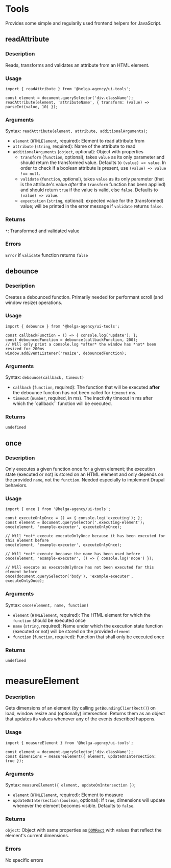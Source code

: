 # Tools

Provides some simple and regularily used frontend helpers for JavaScript.

## readAttribute

### Description
Reads, transforms and validates an attribute from an HTML element.

### Usage

```
import { readAttribute } from '@helga-agency/ui-tools';

const element = document.querySelector('div.className');
readAttribute(element, 'attributeName', { transform: (value) => parseInt(value, 10) });
```

### Arguments

Syntax: `readAttribute(element, attribute, additionalArguments)`;

- `element` (`HTMLElement`, required): Element to read attribute from
- `attribute` (`string`, required): Name of the attribute to read
- `additionalArguments` (`object`, optional): Object with properties
    - `transform` (`function`, optional), takes `value` as its only parameter and should return the 
    transformed value. Defaults to `(value) => value`. In order to check if a boolean attribute
    is present, use `(value) => value !== null`.
    - `validate` (`function`, optional), takes `value` as its only parameter (that is the
    attribute's value *after* the `transform` function has been applied) and should return `true`
    if the value is valid, else `false`. Defaults to `(value) => value`.
    - `expectation` (`string`, optional): expected value for the (transformed) value; will be
    printed in the error message if `validate` returns `false`.

### Returns
`*`: Transformed and validated value

### Errors
`Error` if `validate` function returns `false`



## debounce

### Description
Creates a debounced function. Primarily needed for performant scroll (and window resize) operations.

### Usage

```
import { debounce } from '@helga-agency/ui-tools';

const callbackFunction = () => { console.log('update'); };
const debouncedFunction = debounce(callbackFunction, 200);
// Will only print a console.log *after* the window has *not* been resized for 200ms
window.addEventListener('resize', debouncedFunction);
```

### Arguments

Syntax: `debounce(callback, timeout)`

- `callback` (`function`, required): The function that will be executed **after** the debounce 
function has not been called for `timeout` ms.
- `timeout` (`number`, required, in ms). The inactivity timeout in ms after which the `callback``
function will be executed.

### Returns

`undefined`



## once

### Description
Only executes a given function once for a given element; the execution state (executed or not) is
stored on an HTML element and only depends on the provided `name`, not the `function`. Needed
especially to implement Drupal behaviors.

### Usage

```
import { once } from '@helga-agency/ui-tools';

const executeOnlyOnce = () => { console.log('executing'); };
const element = document.querySelector('.executing-element');
once(element, 'example-executer', executeOnlyOnce);

// Will *not* execute executeOnlyOnce because it has been executed for this element before
once(element, 'example-executer', executeOnlyOnce);

// Will *not* execute because the name has been used before
once(element, 'example-executer', () => { console.log('nope') });

// Will execute as executeOnlyOnce has not been executed for this element before
once(document.querySelector('body'), 'example-executer', executeOnlyOnce);
```

### Arguments

Syntax: `once(element, name, function)`

- `element` (`HTMLElement`, required): The HTML element for which the `function` should be executed
once 
- `name` (`string`, required): Name under which the execution state function (executed or not)
will be stored on the provided `element`
- `function` (`function`, required): Function that shall only be executed once

### Returns

`undefined`


# measureElement

### Description
Gets dimensions of an element (by calling `getBoundingClientRect()`) on load, window resize
and (optionally) intersection. Returns them as an object that updates its values whenever any of
the events described happens.

### Usage

```
import { measureElement } from '@helga-agency/ui-tools';

const element = document.querySelector('div.className');
const dimensions = measureElement({ element, updateOnIntersection: true });
```

### Arguments

Syntax: `measureElement({ element, updateOnIntersection })`;

- `element` (`HTMLElement`, required): Element to measure
- `updateOnIntersection` (`boolean`, optional): If `true`, dimensions will update whenever the
  element becomes visible. Defaults to `false`.

### Returns
`object`: Object with same properties as [`DOMRect`](https://developer.mozilla.org/en-US/docs/Web/API/DOMRect)
with values that reflect the element's current dimensions.

### Errors
No specific errors
